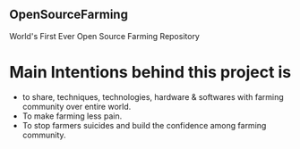 ## OpenSourceFarming
World's First Ever Open Source Farming Repository

# Main Intentions behind this project is
* to share, techniques, technologies, hardware & softwares with farming community over entire world.
* To make farming less pain.
* To stop farmers suicides and build the confidence among farming community.

